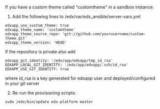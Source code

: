 If you have a custom theme called "customtheme" in a sandbox instance:

1) Add the following lines to /edx/var/edx_ansible/server-vars.yml

```
edxapp_use_custom_theme: true
edxapp_theme_name: 'customtheme'
edxapp_theme_source_repo: 'git://github.com/yourusername/custom-theme.git'
edxapp_theme_version: 'HEAD'
```
If the repository is private also add
```
edxapp_git_identity: '/edx/app/edxapp/tmp_id_rsa'
EDXAPP_LOCAL_GIT_IDENTITY: '/edx/app/edxapp/.ssh/id_rsa'
EDXAPP_USE_GIT_IDENTITY: true
```
where id_rsa is a key generated for edxapp user and deployed/configured in your git server

2) Re-run the provisioning scripts:

```
sudo /edx/bin/update edx-platform master